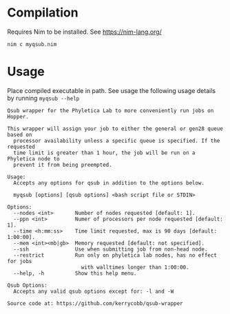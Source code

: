 

# Compilation
Requires Nim to be installed. See https://nim-lang.org/

`nim c myqsub.nim`

# Usage
Place compiled executable in path.
See usage the following usage details by running `myqsub --help`

```
Qsub wrapper for the Phyletica Lab to more conveniently run jobs on Hopper. 

This wrapper will assign your job to either the general or gen28 queue based on  
  processor availability unless a specific queue is specified. If the requested 
  time limit is greater than 1 hour, the job will be run on a Phyletica node to 
  prevent it from being preempted.

Usage:
  Accepts any options for qsub in addition to the options below.
  
  myqsub [options] [qsub options] <bash script file or STDIN>

Options:
  --nodes <int>       Number of nodes requested [default: 1].
  --ppn <int>         Numer of processors per node requested [default: 1].
  --time <h:mm:ss>    Time limit requested, max is 90 days [default: 1:00:00].
  --mem <int><mb|gb>  Memory requested [default: not specified].
  --ssh               Use when submitting job from non-head node.
  --restrict          Run only on phyletica lab nodes, has no effect for jobs 
                        with walltimes longer than 1:00:00.
  --help, -h          Show this help menu.

Qsub Options:
  Accepts any valid qsub options except for: -l and -W

Source code at: https://github.com/kerrycobb/qsub-wrapper
```